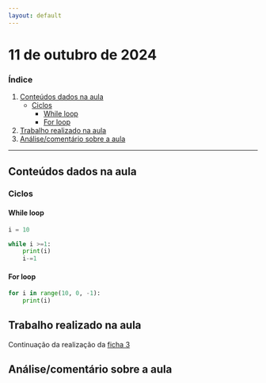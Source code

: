```yaml
---
layout: default
---
```


# 11 de outubro de 2024

<h3><b>Índice</b></h3>

1. [Conteúdos dados na aula](#conteúdos-dados-na-aula)
    - [Ciclos](#ciclos)
        - [While loop](#while-loop)
        - [For loop](#for-loop)
2. [Trabalho realizado na aula](#trabalho-realizado-na-aula)
3. [Análise/comentário sobre a aula](#análisecomentário-sobre-a-aula)

---

## Conteúdos dados na aula

### Ciclos

#### While loop

```python
i = 10

while i >=1:
    print(i)
    i-=1
```

#### For loop

```python
for i in range(10, 0, -1):
    print(i)
```

## Trabalho realizado na aula

Continuação da realização da [ficha 3](../trabalhos/D1_PedroAlmeida_Ficha03.py)

## Análise/comentário sobre a aula
